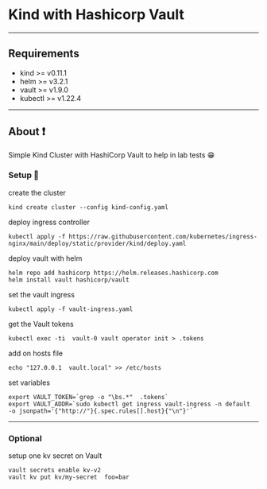 # Kind with Hashicorp Vault
---
## Requirements
- kind    >= v0.11.1
- helm    >= v3.2.1
- vault   >= v1.9.0
- kubectl >= v1.22.4
---
## About :exclamation:
Simple Kind Cluster with HashiCorp Vault to help in lab tests :grin:


### Setup :wrench:
create the cluster
```
kind create cluster --config kind-config.yaml
```
deploy ingress controller
```
kubectl apply -f https://raw.githubusercontent.com/kubernetes/ingress-nginx/main/deploy/static/provider/kind/deploy.yaml
```
deploy vault with helm
```
helm repo add hashicorp https://helm.releases.hashicorp.com
helm install vault hashicorp/vault
```
set the vault ingress
```
kubectl apply -f vault-ingress.yaml
```
get the Vault tokens
```
kubectl exec -ti  vault-0 vault operator init > .tokens
```
add on hosts file
```
echo "127.0.0.1  vault.local" >> /etc/hosts
```
set variables
```
export VAULT_TOKEN=`grep -o "\bs.*"  .tokens`
export VAULT_ADDR=`sudo kubectl get ingress vault-ingress -n default  -o jsonpath='{"http://"}{.spec.rules[].host}{"\n"}'`
```
---
### Optional

setup one kv secret on Vault
```
vault secrets enable kv-v2
vault kv put kv/my-secret  foo=bar
```
